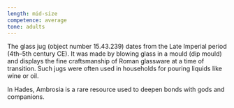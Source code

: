 ```yaml
---
length: mid-size
competence: average
tone: adults
---
```

The glass jug (object number 15.43.239) dates from the Late Imperial period (4th–5th century CE). It was made by blowing glass in a mould (dip mould) and displays the fine craftsmanship of Roman glassware at a time of transition. Such jugs were often used in households for pouring liquids like wine or oil.

<!-- more -->

In Hades, Ambrosia is a rare resource used to deepen bonds with gods and companions.
